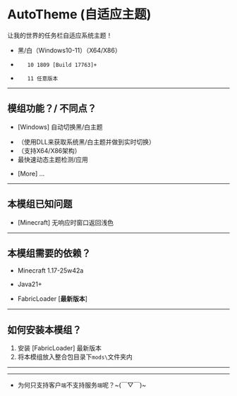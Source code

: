 # AutoTheme (自适应主题)

让我的世界的任务栏自适应系统主题！
- 黑/白（Windows10-11）（X64/X86）
+        10 1809 [Build 17763]+
-        11 任意版本
---

## 模组功能？/ 不同点？

- [Windows] 自动切换黑/白主题
+ （使用DLL来获取系统黑/白主题并做到实时切换）
+ （支持X64/X86架构）
+ 最快速动态主题检测/应用
- [More] ...

---

## 本模组已知问题

- [Minecraft] 无响应时窗口返回浅色

---

## 本模组需要的依赖？

- Minecraft 1.17-25w42a
+ Java21+
- FabricLoader [**最新版本**]

---

## 如何安装本模组？

1. 安装 [FabricLoader] 最新版本
2. 将本模组放入整合包目录下`mods\`文件夹内

---

---

- 为何只支持客户`端`不支持服务`端`呢？~(￣▽￣)~
